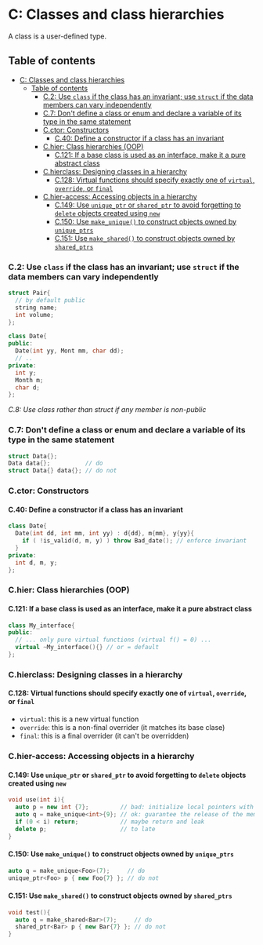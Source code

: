 # C: Classes and class hierarchies

A class is a user-defined type.

## Table of contents

- [C: Classes and class hierarchies](#c-classes-and-class-hierarchies)
  - [Table of contents](#table-of-contents)
    - [C.2: Use `class` if the class has an invariant; use `struct` if the data members can vary independently](#c2-use-class-if-the-class-has-an-invariant-use-struct-if-the-data-members-can-vary-independently)
    - [C.7: Don't define a class or enum and declare a variable of its type in the same statement](#c7-dont-define-a-class-or-enum-and-declare-a-variable-of-its-type-in-the-same-statement)
    - [C.ctor: Constructors](#cctor-constructors)
      - [C.40: Define a constructor if a class has an invariant](#c40-define-a-constructor-if-a-class-has-an-invariant)
    - [C.hier: Class hierarchies (OOP)](#chier-class-hierarchies-oop)
      - [C.121: If a base class is used as an interface, make it a pure abstract class](#c121-if-a-base-class-is-used-as-an-interface-make-it-a-pure-abstract-class)
    - [C.hierclass: Designing classes in a hierarchy](#chierclass-designing-classes-in-a-hierarchy)
      - [C.128: Virtual functions should specify exactly one of `virtual`, `override`, or `final`](#c128-virtual-functions-should-specify-exactly-one-of-virtual-override-or-final)
    - [C.hier-access: Accessing objects in a hierarchy](#chier-access-accessing-objects-in-a-hierarchy)
      - [C.149: Use `unique_ptr` or `shared_ptr` to avoid forgetting to `delete` objects created using `new`](#c149-use-unique_ptr-or-shared_ptr-to-avoid-forgetting-to-delete-objects-created-using-new)
      - [C.150: Use `make_unique()` to construct objects owned by `unique_ptrs`](#c150-use-make_unique-to-construct-objects-owned-by-unique_ptrs)
      - [C.151: Use `make_shared()` to construct objects owned by `shared_ptrs`](#c151-use-make_shared-to-construct-objects-owned-by-shared_ptrs)

### C.2: Use `class` if the class has an invariant; use `struct` if the data members can vary independently

```cpp
struct Pair{
  // by default public
  string name;
  int volume;
};

class Date{
public:
  Date(int yy, Mont mm, char dd);
  // ..
private:
  int y;
  Month m;
  char d;
};
```

_C.8: Use class rather than struct if any member is non-public_

### C.7: Don't define a class or enum and declare a variable of its type in the same statement

```cpp
struct Data{};
Data data{};          // do
struct Data{} data{}; // do not
```

### C.ctor: Constructors

#### C.40: Define a constructor if a class has an invariant

```cpp
class Date{
  Date(int dd, int mm, int yy) : d{dd}, m{mm}, y{yy}{
    if ( !is_valid(d, m, y) ) throw Bad_date(); // enforce invariant
  }
private:
  int d, m, y;
};
```

### C.hier: Class hierarchies (OOP)

#### C.121: If a base class is used as an interface, make it a pure abstract class

```cpp
class My_interface{
public:
  // ... only pure virtual functions (virtual f() = 0) ...
  virtual ~My_interface(){} // or = default
};
```

### C.hierclass: Designing classes in a hierarchy

#### C.128: Virtual functions should specify exactly one of `virtual`, `override`, or `final`

- `virtual`: this is a new virtual function
- `override`: this is a non-final overrider (it matches its base clase)
- `final`: this is a final overrider (it can't be overridden)

### C.hier-access: Accessing objects in a hierarchy

#### C.149: Use `unique_ptr` or `shared_ptr` to avoid forgetting to `delete` objects created using `new`

```cpp
void use(int i){
  auto p = new int {7};         // bad: initialize local pointers with new
  auto q = make_unique<int>{9}; // ok: guarantee the release of the memory-allocated for 9
  if (0 < i) return;            // maybe return and leak
  delete p;                     // to late
}
```

#### C.150: Use `make_unique()` to construct objects owned by `unique_ptrs`

```cpp
auto q = make_unique<Foo>(7);     // do
unique_ptr<Foo> p { new Foo{7} }; // do not
```

#### C.151: Use `make_shared()` to construct objects owned by `shared_ptrs`

```cpp
void test(){
  auto q = make_shared<Bar>(7);     // do
  shared_ptr<Bar> p { new Bar{7} }; // do not
}
```
